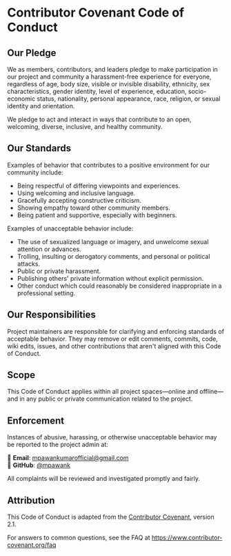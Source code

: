 # Contributor Covenant Code of Conduct

## Our Pledge

We as members, contributors, and leaders pledge to make participation in our project and community a harassment-free experience for everyone, regardless of age, body size, visible or invisible disability, ethnicity, sex characteristics, gender identity, level of experience, education, socio-economic status, nationality, personal appearance, race, religion, or sexual identity and orientation.

We pledge to act and interact in ways that contribute to an open, welcoming, diverse, inclusive, and healthy community.

## Our Standards

Examples of behavior that contributes to a positive environment for our community include:

- Being respectful of differing viewpoints and experiences.
- Using welcoming and inclusive language.
- Gracefully accepting constructive criticism.
- Showing empathy toward other community members.
- Being patient and supportive, especially with beginners.

Examples of unacceptable behavior include:

- The use of sexualized language or imagery, and unwelcome sexual attention or advances.
- Trolling, insulting or derogatory comments, and personal or political attacks.
- Public or private harassment.
- Publishing others' private information without explicit permission.
- Other conduct which could reasonably be considered inappropriate in a professional setting.

## Our Responsibilities

Project maintainers are responsible for clarifying and enforcing standards of acceptable behavior. They may remove or edit comments, commits, code, wiki edits, issues, and other contributions that aren't aligned with this Code of Conduct.

## Scope

This Code of Conduct applies within all project spaces—online and offline—and in any public or private communication related to the project.

## Enforcement

Instances of abusive, harassing, or otherwise unacceptable behavior may be reported to the project admin at:

📧 **Email**: mpawankumarofficial@gmail.com  
🔗 **GitHub**: [@mpawank](https://github.com/mpawank)

All complaints will be reviewed and investigated promptly and fairly.

## Attribution

This Code of Conduct is adapted from the [Contributor Covenant](https://www.contributor-covenant.org/), version 2.1.

For answers to common questions, see the FAQ at https://www.contributor-covenant.org/faq
